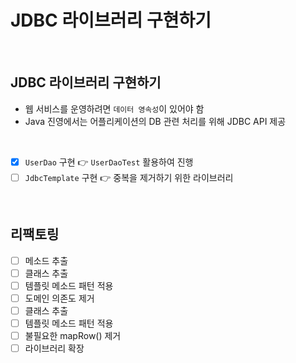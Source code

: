 # JDBC 라이브러리 구현하기

<br/>

## JDBC 라이브러리 구현하기

- 웹 서비스를 운영하려면 `데이터 영속성`이 있어야 함
- Java 진영에서는 어플리케이션의 DB 관련 처리를 위해 JDBC API 제공

<br/>

- [x] `UserDao` 구현 👉 `UserDaoTest` 활용하여 진행
- [ ] `JdbcTemplate` 구현 👉 중복을 제거하기 위한 라이브러리

<br/>

## 리팩토링

- [ ] 메소드 추출
- [ ] 클래스 추출
- [ ] 템플릿 메소드 패턴 적용
- [ ] 도메인 의존도 제거
- [ ] 클래스 추출
- [ ] 템플릿 메소드 패턴 적용
- [ ] 불필요한 mapRow() 제거
- [ ] 라이브러리 확장
